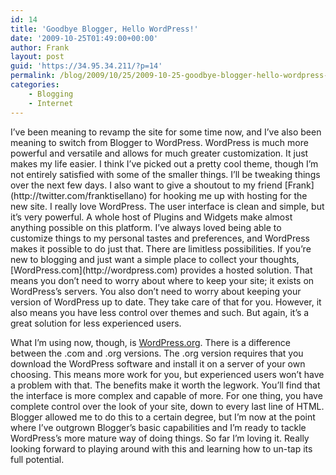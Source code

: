 ```yaml
---
id: 14
title: 'Goodbye Blogger, Hello WordPress!'
date: '2009-10-25T01:49:00+00:00'
author: Frank
layout: post
guid: 'https://34.95.34.211/?p=14'
permalink: /blog/2009/10/25/2009-10-25-goodbye-blogger-hello-wordpress-html/
categories:
    - Blogging
    - Internet
---
```


<div src="v5">I’ve been meaning to revamp the site for some time now, and I’ve also been meaning to switch from Blogger to WordPress. WordPress is much more powerful and versatile and allows for much greater customization. It just makes my life easier. I think I’ve picked out a pretty cool theme, though I’m not entirely satisfied with some of the smaller things. I’ll be tweaking things over the next few days. I also want to give a shoutout to my friend [Frank](http://twitter.com/franktisellano) for hooking me up with hosting for the new site. I really love WordPress. The user interface is clean and simple, but it’s very powerful. A whole host of Plugins and Widgets make almost anything possible on this platform. I’ve always loved being able to customize things to my personal tastes and preferences, and WordPress makes it possible to do just that. There are limitless possibilities. If you’re new to blogging and just want a simple place to collect your thoughts, [WordPress.com](http://wordpress.com) provides a hosted solution. That means you don’t need to worry about where to keep your site; it exists on WordPress’s servers. You also don’t need to worry about keeping your version of WordPress up to date. They take care of that for you. However, it also means you have less control over themes and such. But again, it’s a great solution for less experienced users.

What I’m using now, though, is [WordPress.org](http://wordpress.org). There is a difference between the .com and .org versions. The .org version requires that you download the WordPress software and install it on a server of your own choosing. This means more work for you, but experienced users won’t have a problem with that. The benefits make it worth the legwork. You’ll find that the interface is more complex and capable of more. For one thing, you have complete control over the look of your site, down to every last line of HTML. Blogger allowed me to do this to a certain degree, but I’m now at the point where I’ve outgrown Blogger’s basic capabilities and I’m ready to tackle WordPress’s more mature way of doing things. So far I’m loving it. Really looking forward to playing around with this and learning how to un-tap its full potential.

</div>